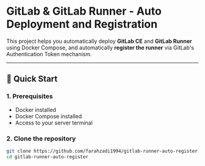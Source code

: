 # GitLab & GitLab Runner - Auto Deployment and Registration

This project helps you automatically deploy **GitLab CE** and **GitLab Runner** using Docker Compose, and automatically **register the runner** via GitLab's Authentication Token mechanism.

---

## 🚀 Quick Start

### 1. Prerequisites

- Docker installed
- Docker Compose installed
- Access to your server terminal

### 2. Clone the repository

```bash
git clone https://github.com/farahzadi1994/gitlab-runner-auto-register.git
cd gitlab-runner-auto-register
